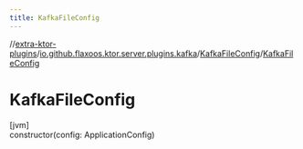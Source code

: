 ```yaml
---
title: KafkaFileConfig
---
```

//[extra-ktor-plugins](../../../index.md)/[io.github.flaxoos.ktor.server.plugins.kafka](../index.md)/[KafkaFileConfig](index.md)/[KafkaFileConfig](-kafka-file-config.md)



# KafkaFileConfig



[jvm]\
constructor(config: ApplicationConfig)




